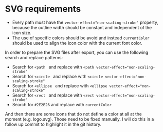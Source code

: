 # SVG requirements

- Every path must have the `vector-effect="non-scaling-stroke"` property, because the outline width should be constant and independent of the icon size.
- The use of specific colors should be avoid and instead `currentColor` should be used to align the icon color with the current font color.

In order to prepare the SVG files after export, you can use the following search and replace patterns:

- Search for `<path ` and replace with `<path vector-effect="non-scaling-stroke" `
- Search for `<circle ` and replace with `<circle vector-effect="non-scaling-stroke" `
- Search for `<ellipse ` and replace with `<ellipse vector-effect="non-scaling-stroke" `
- Search for `<rect ` and replace with `<rect vector-effect="non-scaling-stroke" `
- Search for `#2E2B26` and replace with `currentColor`

And then there are some icons that do not define a color at all at the moment (e.g. logo.svg). Those need to be fixed manually.
I will do this in a follow up commit to highlight it in the git history.
